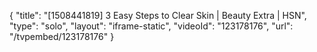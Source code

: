 {
    "title": "[1508441819] 3 Easy Steps to Clear Skin | Beauty Extra | HSN",
    "type": "solo",
    "layout": "iframe-static",
    "videoId": "123178176",
    "url": "\/tvpembed\/123178176"
}